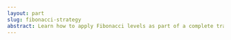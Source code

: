 ```yaml
---
layout: part
slug: fibonacci-strategy
abstract: Learn how to apply Fibonacci levels as part of a complete trading plan, using techniques that go beyond basic retracements. This section shows you how to identify entry points, stop levels, and profit targets with precision, while understanding the importance of confluence where multiple Fibonacci signals align. You’ll also see how extensions and projections can forecast price movement, giving you an edge in planning trades. These strategies are structured for clarity, making them easy to apply in real market conditions.
---
```






